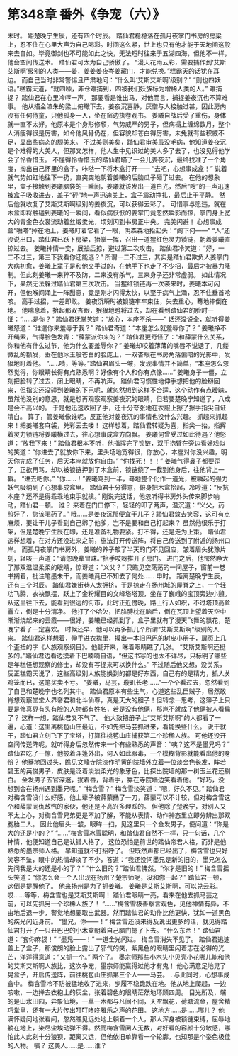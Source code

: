 # 第348章 番外《争宠（六）》
未时。
距楚晚宁生辰，还有四个时辰。
踏仙君稳稳落在孤月夜掌门书房的房梁上，忍不住在心里大声为自己喝彩。时间这么紧，世上也只有他才能于天地间这般来去自如。毕竟御剑也不可能如此之快，无法短时往来于五湖四海，但他不一样，他会空间传送术。
踏仙君可太为自己骄傲了。
“漫天花雨云彩，需要捕作到‘艾斯艾斯啊’级别的人类——姜，姜姜姜夜岑姜藏门，才能兑换。”糕霸天的话犹在耳边。
而自己当时非常警惕且严肃地问：“什么叫‘艾斯艾斯啊’级别？”
“则也四妖语。”糕霸天道，“就四嗦，非仓难捕到，四被我们妖族标为增稀人类的人。”
难捕捉？
踏仙君在心里冷哼一声。
那要看是谁出马，对他而言，捕捉姜夜沉也不算难事。
他从描金漆朱的梁上俯瞰下去，姜夜沉喜静，厌憎与人接触过甚，因此房内没有任何侍童，只他孤身一人，坐在窗边执卷观书。
姜曦自战后受了重伤，身体就一直不太好。他原本是个身形修颀，气势威严的男子，但病榻上缠绵数月，整个人消瘦得很是厉害，如今他风骨仍在，但容貌却苍白得厉害，未免就有些积威不足，显出些病态的颓美来。
不过美则美矣，踏仙君审美虽没毛病，他知道姜夜沉是个难得的大美人，但那又怎样，他人生中见识过的美人多了去了，也没见得他学会了怜香惜玉。
不懂得怜香惜玉的踏仙君瞄了一会儿姜夜沉，最终找准了一个角度，掏出自己怀里的盒子，咔哒一下将木盒打开——
“去吧，心想事成盒！”
说着就气势如虹地往下一扔，直突突地朝着姜曦的后脑瓜子砸了过去。
在他的想象里，盒子接触到姜曦脑袋的一瞬间，姜曦就该发出一道白光，然后“嗖”的一声迅速被盒子吸收进去，盖子“砰”地一声迅速关上，盒子震动挣扎，最后止于平静。
然后他就收复了艾斯艾斯啊级别的姜夜沉，可以获得云彩了。
可惜事与愿违，就在木盒即将触碰到姜曦的一瞬间，看似病恹恹的姜掌门竟忽然瞬影而掠，掌门身上宽大的青金色衣裳流动着丝缎柔光，顷刻闪到书房正中央。
完美闪避！
心想事成盒“啪嗒”掉在地上，姜曦盯着它看了一眼，阴森森地抬起头：“阁下何——”
“人”还没说出口，踏仙君已跃下房梁，抬掌一挥，召出一道猩红色灵力锁链，朝着姜曦直掠过去。
姜曦神情一变，展袖后掠，避过第二次攻击。
踏仙君冷笑道：“好，一二不过三，第三下我看你还能逃？”
所谓一二不过三，其实是踏仙君欺负人姜掌门大病初愈，姜曦上辈子是和他交手过的，在他手下也走了不少招，最后才被暴力降制。但此刻姜曦一来猝不及防，二来没有杀气，三来身子还非常虚弱。
如此情况下，果然无法躲过踏仙君第三次攻击。
当猩红锁链再一次袭来时，姜曦本可闪开，但他喉间涌上一阵甜意，竟是刚才闪得太快，以至于病气上涌，忍不住垂首呛咳。
高手过招，一差即败。
姜夜沉瞬时被锁链牢牢束住，失去重心，蓦地摔倒在地。
他喘息着，抬起那双杏眼，狠狠地瞪将过去，却在看到踏仙君的脸时一怔：“……是你？”
踏仙君抚掌笑道：“放心，本座不杀——”
话还没说全，就听得姜曦怒道：“谁遣你来羞辱于我？”
踏仙君奇道：“本座怎么就羞辱你了？”
姜曦挣不开绳索，气得脸色发青：“薛蒙派你来的？”
踏仙君更奇怪了：“和薛蒙什么关系，你和他有什么过节，他为什么要羞辱你？”
姜曦却咬着薄薄的嘴唇不说话了，几缕微乱的额发，垂在他冰玉般苍白的脸庞上，一双杏眼在书房角落偏暗的光影中，发狠地盯着他。
“……啧，等等。”踏仙君眉头一皱，发现事情并不简单，“本座怎么忽然觉得，你眼睛长得有点熟悉啊？好像有个人和你有点像……”
姜曦身子一僵，立刻把脸转了过去，闭上眼睛，不再吭声。
踏仙君习惯性地伸手想把他的脸掰回来，但指尖还没碰到姜曦的下巴呢，就忽然想到这样不合适，这个动作有点暧昧，虽然他没别的意思，就是想再观察观察姜夜沉的眼睛，但若要楚晚宁知道了，八成是会不高兴的。
于是他迅速收回了手，还十分夸张地在衣服上擦了擦手指尖自证清白。
算了，管姜曦像谁呢，反正他对姜夜沉的事情也没什么兴趣。
抓起来抓起来！把姜曦套麻袋，兑彩云去喽！
这样想着，踏仙君转疑为喜，指尖一抬，指挥着灵力锁链将姜曦横过去，往心想事成盒方向飘。
姜曦何曾受过如此待遇？他怒道：“放我下来！”
踏仙君根本不听，他指挥完了锁链，双手抱臂在旁边看好戏似的笑道：“你进去了就放你下来，里头场地宽得很，你放心，本座对你没兴趣，明天你完成了任务，后天本座就放你自由。”
“你找死！！！”
姜曦气得鼻子都要歪了，正欲再骂，却以被锁链押到了木盒前，锁链绕了一截到他身后，往他背上一戳。
“进去吧你。”
“你……！”姜曦骂到一半，蓦地整个化作一道光，被瞬起的强力妖气吸纳到了心想事成盒里。
踏仙君十分得意，俯身把木盒拾起，冷哼道：“反抗本座？还不是得乖乖地束手就擒。”
刚说完这话，他忽听得书房外头传来脚步响动，踏仙君一顿。
谁？
来着在门口停下，轻轻的叩了两声，温沉道：“义父，药煎好了，您该喝药了。”
哦……是姜夜沉那便宜干儿子？踏仙君敛去笑容，这可有点麻烦，要让干儿子看到自己绑了他爹，岂不是要和自己打起来？
虽然他很乐于打架，但是楚晚宁生辰在即，还是准备礼物要紧。打不得，还是走为上策。
踏仙君这样想着，在对方还没进来之前，施法打开传送阵，将自己传送到了附近的扬州口岸。
而孤月夜掌门书房外，姜曦的养子敲了半天的门不见回应，皱着眉头犹豫片刻，轻咳一声道：“请恕晚辈冒昧。”抬手吱呀推开了房门。
进门之后，他愕然睁大了那双温温柔柔的眼睛，惊讶道：“义父？”
只瞧见空荡荡的一间屋子，窗前一卷书搁着，批注笔墨未干，而姜曦竟已不知去了何处……
申时。
距离楚晚宁生辰，还有三个时辰。
踏仙君嫌街巷人太拥挤，于是掠走在扬州城的屋脊之上，一个轻功飞腾，衣袂飘摆，跃上了金粉耀目的文峰塔塔顶，坐在了巍峨的宝顶旁边小憩。
从这里往下去，能看到很远的街市，此时正近傍晚，路上行人如织，不过塔顶高耸矗立，倒是十分清净。
他打了个哈欠，把胳膊枕在脑后，倒在瓦顶上望着天空中渐渐烧起来的云霞——很好，姜曦已经抓到了，盒子里就有了漫天飞舞的飘花，楚晚宁看了一定喜欢。
时候还早，他可以再多抓几个所谓“艾斯艾斯啊”级别的人来。
踏仙君这样想着，伸手进衣襟里，摸出一本旧巴巴的树皮小册子，扉页上几个歪扭的字《人族观察纲目》。他翻开来，眯着眼睛瞧了几张。
“艾斯艾斯啊还挺多的。”踏仙君边看边摸着下巴喃喃自语，“但这书写的也太不详尽，只标明了哪些是年糕怪想观察的修士，却没有写捉来可以换什么。”
不过随后他又想，没关系，反正糕霸天说了，这些高级别人族能换到的都是好东西，自己有的是精力，抓人关鸡笼而已，这笔买卖不亏。
“姜曦，马芸，璇玑长老……”一个个看过去，忽然看到了自己和楚晚宁也名列其中。
踏仙君原本有些生气，心道这些乱臣贼子，居然敢肖想观察堂堂人界帝君和北斗仙尊，真是天大的胆子！但转念一思考，这簿子上只要是修真界有头有脸的人物都有姓名，若是没有他俩，那岂不就成了他俩被人看扁了？
这样一想，踏仙君又不气了。
他大致把册子上“艾斯艾斯啊”的人都看了一遍，心道：这里离桃苞山庄最近，不如先把马芸抓进来，看能换些什么。
说干就干，踏仙君立刻飞下了宝塔，打算往桃苞山庄捕获第二个珍稀人族。
可他还没开空间传送阵呢，就听得身后忽然传来一个有些熟悉的声音：“咦？这不是墨兄吗？”
踏仙君吃了一惊，他披着斗篷外出，何人如此眼毒，一个模糊背影就能看出他的身份？
他蓦地回过头，瞧见文峰寺院漆作明黄的院墙外立着一位淡金色长发，眸若碧玉的英俊男子，皮肤是泛着淡淡柔光的象牙色，比探出院墙的那一树玉兰花还剔白。
金发男子五官深邃，抿着唇，背着手，靠在寺院墙边笑看着他。
“好巧，没想到会在扬州遇到墨兄呢。”
“梅含雪？”
梅含雪淡笑道：“嗯，好久不见。”
踏仙君对梅含雪没什么好感，他上辈子被薛蒙捅了一刀，薛蒙可以不计较，但对梅含雪这个和薛蒙同仇敌忾的家伙，他还是不高兴多理睬的。
但他除了楚晚宁，对别人又不太上心，对梅含雪兄弟更是不加了解，不能从表情、动作神态里立即分辨出那双胞胎二人。
因此他眉头一皱，眼眸一扫，见这里只一个金发男子，便问道：“你是大的还是小的？”
“……”梅含雪冰雪聪明，和踏仙君自然不一样，只一句话，几个神情，他便知道自己是认错人格了。
这位恐怕是前世的踏仙帝君人格，而非是他熟悉的墨宗师人格。
早知道就不打招呼了。
但既然声都已经出了，梅含雪也只好笑容不坠，眼中的热情却淡了不少，答道：“我还没问墨兄是新的旧的，墨兄怎么先问我是大的还是小的了？”
“什么旧的？”踏仙君怫然，“你才是旧的！”
梅含雪摇头笑道：“你怎么会一个人出现在扬州？楚宗师呢，没和你一起？”
踏仙君一顿，这倒是提醒他了。
他来扬州是为了抓姜曦。
姜曦是艾斯艾斯啊，可以兑云彩。
哎……等等，梅含雪也是艾斯艾斯啊！
踏仙君眼睛一亮，看来在他去抓马芸之前，可以先抓另一个珍稀人族了！
“……”梅含雪极善察言观色，见他神情有异，不由地后退一步，警觉地想要取出武器。然而踏仙君的动作比他更快，犹如一道黑色的疾光闪近身前。
“墨兄，你——！”
梅含雪还没来得及说出更多的话，就见得踏仙君打开了一只丑巴巴的小木盒朝着自己脑门摁了下去。
“什么东西！”
踏仙君道：“套你麻袋！”
“墨兄——！”
一道金光闪过。
梅含雪消失不见了。
踏仙君迅速盖上了盒子，那俊朗的脸上露出了邪气的笑，紫黑色的眼睛里闪着志在必得的光芒，洋洋得意道：“又抓一个。”
两个了。
墨宗师那些小木头小贝壳小花哪儿能和他的艾斯艾斯啊人族比，这次争宠，墨宗师能赢得过他才有鬼！
他心满意足地晃了晃盒子，开启传送阵，前往桃苞山庄抓第三个人——马芸。
.
与此同时，心想事成盒中。
梅含雪冷不防被猛地收了进来，步履不稳跪跌在地。他从地上爬起，一边咳嗽，一边掸去衣袍上的灰尘，张着碧色的眼睛茫然地环顾四周。
目光所及，端的是山水田园，异象仙境，一草一木都与凡间不同，天空飘花，荷塘流金，屋舍精巧堂皇，还有一大片传出叮叮咚咚雅乐之声的花田。
这地方……是……哪儿？
他满怀疑问地张看间，忽然瞧见远处地上躺着一个人，那人浑身被锁链束缚，屈辱地躺在地上，染尽尘埃动弹不得。然而梅含雪阅人无数，对好看的容颜十分敏感，哪怕此人此刻十分狼狈，距离又远，但他依旧单靠看一个轮廓，也知那是个姿色极佳的人物。
咦？
这美人……是……谁？
